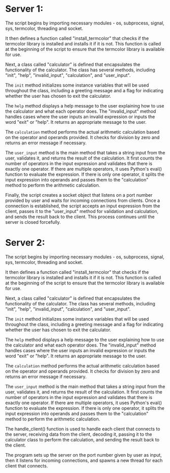 # Server 1:

The script begins by importing necessary modules - os, subprocess, signal, sys, termcolor, threading and socket.

It then defines a function called "install_termcolor" that checks if the termcolor library is installed and installs it if it is not. This function is called at the beginning of the script to ensure that the termcolor library is available for use.

Next, a class called "calculator" is defined that encapsulates the functionality of the calculator. The class has several methods, including "init", "help", "invalid_input", "calculation", and "user_input".

The ```init``` method initializes some instance variables that will be used throughout the class, including a greeting message and a flag for indicating whether the user has chosen to exit the calculator.

The ```help``` method displays a help message to the user explaining how to use the calculator and what each operator does. The "invalid_input" method handles cases where the user inputs an invalid expression or inputs the word "exit" or "help". It returns an appropriate message to the user.

The ```calculation``` method performs the actual arithmetic calculation based on the operator and operands provided. It checks for division by zero and returns an error message if necessary.

The ```user_input``` method is the main method that takes a string input from the user, validates it, and returns the result of the calculation. It first counts the number of operators in the input expression and validates that there is exactly one operator. If there are multiple operators, it uses Python's eval() function to evaluate the expression. If there is only one operator, it splits the input expression into operands and passes them to the "calculation" method to perform the arithmetic calculation.

Finally, the script creates a socket object that listens on a port number provided by user and waits for incoming connections from clients. Once a connection is established, the script accepts an input expression from the client, passes it to the "user_input" method for validation and calculation, and sends the result back to the client. This process continues until the server is closed forcefully.

# Server 2:

The script begins by importing necessary modules - os, subprocess, signal, sys, termcolor, threading and socket.

It then defines a function called "install_termcolor" that checks if the termcolor library is installed and installs it if it is not. This function is called at the beginning of the script to ensure that the termcolor library is available for use.

Next, a class called "calculator" is defined that encapsulates the functionality of the calculator. The class has several methods, including "init", "help", "invalid_input", "calculation", and "user_input".

The ```init``` method initializes some instance variables that will be used throughout the class, including a greeting message and a flag for indicating whether the user has chosen to exit the calculator.

The ```help``` method displays a help message to the user explaining how to use the calculator and what each operator does. The "invalid_input" method handles cases where the user inputs an invalid expression or inputs the word "exit" or "help". It returns an appropriate message to the user.

The ```calculation``` method performs the actual arithmetic calculation based on the operator and operands provided. It checks for division by zero and returns an error message if necessary.

The ```user_input``` method is the main method that takes a string input from the user, validates it, and returns the result of the calculation. It first counts the number of operators in the input expression and validates that there is exactly one operator. If there are multiple operators, it uses Python's eval() function to evaluate the expression. If there is only one operator, it splits the input expression into operands and passes them to the "calculation" method to perform the arithmetic calculation.

The handle_client() function is used to handle each client that connects to the server, receiving data from the client, decoding it, passing it to the calculator class to perform the calculation, and sending the result back to the client.

The program sets up the server on the port number given by user as input, then it listens for incoming connections, and spawns a new thread for each client that connects.
